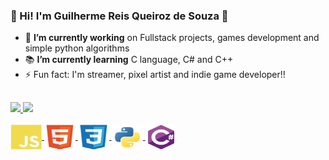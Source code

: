 ### 💾 Hi! I'm Guilherme Reis Queiroz de Souza 💾

- 🧰 **I’m currently working** on Fullstack projects, games development and simple python algorithms
- 📚 **I’m currently learning** C language, C# and C++
- ⚡ Fun fact: I'm streamer, pixel artist and indie game developer!!
##
<div>
  <a href="https://github.com/Guilherme-ReisSouza">
  <img height="180em" src="https://github-readme-stats.vercel.app/api/top-langs/?username=Guilherme-ReisSouza&layout=compact&langs_count=7&theme=dracula"/>
  <img height="180em" src="https://github-readme-stats.vercel.app/api?username=Guilherme-ReisSouza&show_icons=true&theme=dracula&include_all_commits=true&count_private=true"/>
</div>
<div style="display: inline_block"><br>
  <img align="center" alt="icon-Js" height="40" width="50" src="https://raw.githubusercontent.com/devicons/devicon/master/icons/javascript/javascript-plain.svg">
  <img align="center" alt="icon-HTML" height="40" width="50" src="https://raw.githubusercontent.com/devicons/devicon/master/icons/html5/html5-original.svg">
  <img align="center" alt="icon-CSS" height="40" width="50" src="https://raw.githubusercontent.com/devicons/devicon/master/icons/css3/css3-original.svg">
  <img align="center" alt="icon-Python" height="40" width="50" src="https://raw.githubusercontent.com/devicons/devicon/master/icons/python/python-original.svg">
  <img align="center" alt="icon-Csharp" height="40" width="50" src="https://raw.githubusercontent.com/devicons/devicon/master/icons/csharp/csharp-original.svg">
</div>
  

